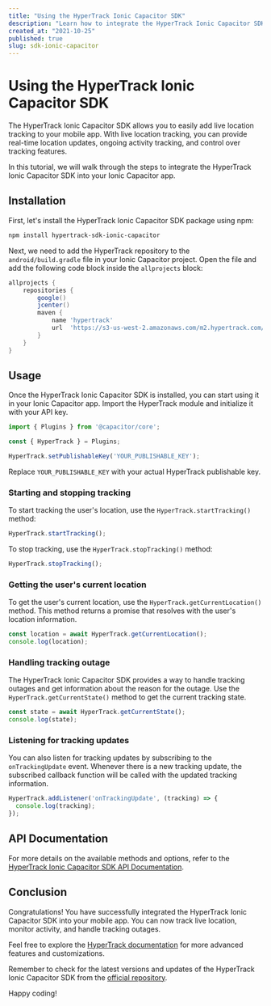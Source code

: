 ```yaml
---
title: "Using the HyperTrack Ionic Capacitor SDK"
description: "Learn how to integrate the HyperTrack Ionic Capacitor SDK into your mobile app for live location tracking."
created_at: "2021-10-25"
published: true
slug: sdk-ionic-capacitor
---
```


# Using the HyperTrack Ionic Capacitor SDK

The HyperTrack Ionic Capacitor SDK allows you to easily add live location tracking to your mobile app. With live location tracking, you can provide real-time location updates, ongoing activity tracking, and control over tracking features.

In this tutorial, we will walk through the steps to integrate the HyperTrack Ionic Capacitor SDK into your Ionic Capacitor app.

## Installation

First, let's install the HyperTrack Ionic Capacitor SDK package using npm:

```bash
npm install hypertrack-sdk-ionic-capacitor
```

Next, we need to add the HyperTrack repository to the `android/build.gradle` file in your Ionic Capacitor project. Open the file and add the following code block inside the `allprojects` block:

```groovy
allprojects {
    repositories {
        google()
        jcenter()
        maven {
            name 'hypertrack'
            url  'https://s3-us-west-2.amazonaws.com/m2.hypertrack.com/'
        }
    }
}
```

## Usage

Once the HyperTrack Ionic Capacitor SDK is installed, you can start using it in your Ionic Capacitor app. Import the HyperTrack module and initialize it with your API key.

```typescript
import { Plugins } from '@capacitor/core';

const { HyperTrack } = Plugins;

HyperTrack.setPublishableKey('YOUR_PUBLISHABLE_KEY');
```

Replace `YOUR_PUBLISHABLE_KEY` with your actual HyperTrack publishable key.

### Starting and stopping tracking

To start tracking the user's location, use the `HyperTrack.startTracking()` method:

```typescript
HyperTrack.startTracking();
```

To stop tracking, use the `HyperTrack.stopTracking()` method:

```typescript
HyperTrack.stopTracking();
```

### Getting the user's current location

To get the user's current location, use the `HyperTrack.getCurrentLocation()` method. This method returns a promise that resolves with the user's location information.

```typescript
const location = await HyperTrack.getCurrentLocation();
console.log(location);
```

### Handling tracking outage

The HyperTrack Ionic Capacitor SDK provides a way to handle tracking outages and get information about the reason for the outage. Use the `HyperTrack.getCurrentState()` method to get the current tracking state.

```typescript
const state = await HyperTrack.getCurrentState();
console.log(state);
```

### Listening for tracking updates

You can also listen for tracking updates by subscribing to the `onTrackingUpdate` event. Whenever there is a new tracking update, the subscribed callback function will be called with the updated tracking information.

```typescript
HyperTrack.addListener('onTrackingUpdate', (tracking) => {
  console.log(tracking);
});
```

## API Documentation

For more details on the available methods and options, refer to the [HyperTrack Ionic Capacitor SDK API Documentation](https://hypertrack.github.io/sdk-ionic-capacitor/).

## Conclusion

Congratulations! You have successfully integrated the HyperTrack Ionic Capacitor SDK into your mobile app. You can now track live location, monitor activity, and handle tracking outages.

Feel free to explore the [HyperTrack documentation](https://www.hypertrack.com/docs) for more advanced features and customizations.

Remember to check for the latest versions and updates of the HyperTrack Ionic Capacitor SDK from the [official repository](https://github.com/hypertrack/sdk-ionic-capacitor).

Happy coding!
